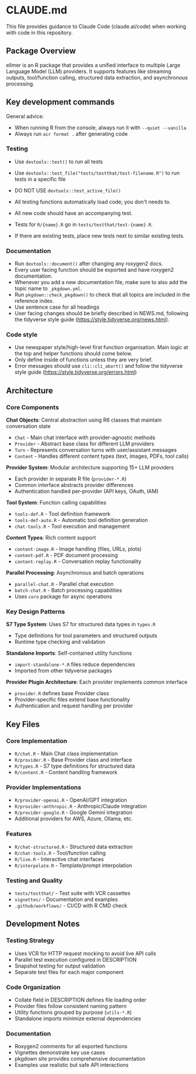 # CLAUDE.md

This file provides guidance to Claude Code (claude.ai/code) when working with code in this repository.

## Package Overview

ellmer is an R package that provides a unified interface to multiple Large Language Model (LLM) providers. It supports features like streaming outputs, tool/function calling, structured data extraction, and asynchronous processing.

## Key development commands

General advice:
* When running R from the console, always run it with `--quiet --vanilla`
* Always run `air format .` after generating code

### Testing

- Use `devtools::test()` to run all tests
- Use `devtools::test_file("tests/testthat/test-filename.R")` to run tests in a specific file
- DO NOT USE `devtools::test_active_file()`
- All testing functions automatically load code; you don't needs to.

- All new code should have an accompanying test.
- Tests for `R/{name}.R` go in `tests/testthat/test-{name}.R`.
- If there are existing tests, place new tests next to similar existing tests.

### Documentation

- Run `devtools::document()` after changing any roxygen2 docs.
- Every user facing function should be exported and have roxygen2 documentation.
- Whenever you add a new documentation file, make sure to also add the topic name to `_pkgdown.yml`.
- Run `pkgdown::check_pkgdown()` to check that all topics are included in the reference index.
- Use sentence case for all headings
- User facing changes should be briefly described in NEWS.md, following the tidyverse style guide (https://style.tidyverse.org/news.html).

### Code style

- Use newspaper style/high-level first function organisation. Main logic at the top and helper functions should come below.
- Only define inside of functions unless they are very brief.
- Error messages should use `cli::cli_abort()` and follow the tidyverse style guide (https://style.tidyverse.org/errors.html)

## Architecture

### Core Components

**Chat Objects**: Central abstraction using R6 classes that maintain conversation state
- `Chat` - Main chat interface with provider-agnostic methods
- `Provider` - Abstract base class for different LLM providers
- `Turn` - Represents conversation turns with user/assistant messages
- `Content` - Handles different content types (text, images, PDFs, tool calls)

**Provider System**: Modular architecture supporting 15+ LLM providers
- Each provider in separate R file (`provider-*.R`)
- Common interface abstracts provider differences
- Authentication handled per-provider (API keys, OAuth, IAM)

**Tool System**: Function calling capabilities
- `tools-def.R` - Tool definition framework
- `tools-def-auto.R` - Automatic tool definition generation
- `chat-tools.R` - Tool execution and management

**Content Types**: Rich content support
- `content-image.R` - Image handling (files, URLs, plots)
- `content-pdf.R` - PDF document processing
- `content-replay.R` - Conversation replay functionality

**Parallel Processing**: Asynchronous and batch operations
- `parallel-chat.R` - Parallel chat execution
- `batch-chat.R` - Batch processing capabilities
- Uses `coro` package for async operations

### Key Design Patterns

**S7 Type System**: Uses S7 for structured data types in `types.R`
- Type definitions for tool parameters and structured outputs
- Runtime type checking and validation

**Standalone Imports**: Self-contained utility functions
- `import-standalone-*.R` files reduce dependencies
- Imported from other tidyverse packages

**Provider Plugin Architecture**: Each provider implements common interface
- `provider.R` defines base Provider class
- Provider-specific files extend base functionality
- Authentication and request handling per provider

## Key Files

### Core Implementation
- `R/chat.R` - Main Chat class implementation
- `R/provider.R` - Base Provider class and interface
- `R/types.R` - S7 type definitions for structured data
- `R/content.R` - Content handling framework

### Provider Implementations
- `R/provider-openai.R` - OpenAI/GPT integration
- `R/provider-anthropic.R` - Anthropic/Claude integration
- `R/provider-google.R` - Google Gemini integration
- Additional providers for AWS, Azure, Ollama, etc.

### Features
- `R/chat-structured.R` - Structured data extraction
- `R/chat-tools.R` - Tool/function calling
- `R/live.R` - Interactive chat interfaces
- `R/interpolate.R` - Template/prompt interpolation

### Testing and Quality
- `tests/testthat/` - Test suite with VCR cassettes
- `vignettes/` - Documentation and examples
- `.github/workflows/` - CI/CD with R CMD check

## Development Notes

### Testing Strategy
- Uses VCR for HTTP request mocking to avoid live API calls
- Parallel test execution configured in DESCRIPTION
- Snapshot testing for output validation
- Separate test files for each major component

### Code Organization
- Collate field in DESCRIPTION defines file loading order
- Provider files follow consistent naming pattern
- Utility functions grouped by purpose (`utils-*.R`)
- Standalone imports minimize external dependencies

### Documentation
- Roxygen2 comments for all exported functions
- Vignettes demonstrate key use cases
- pkgdown site provides comprehensive documentation
- Examples use realistic but safe API interactions
